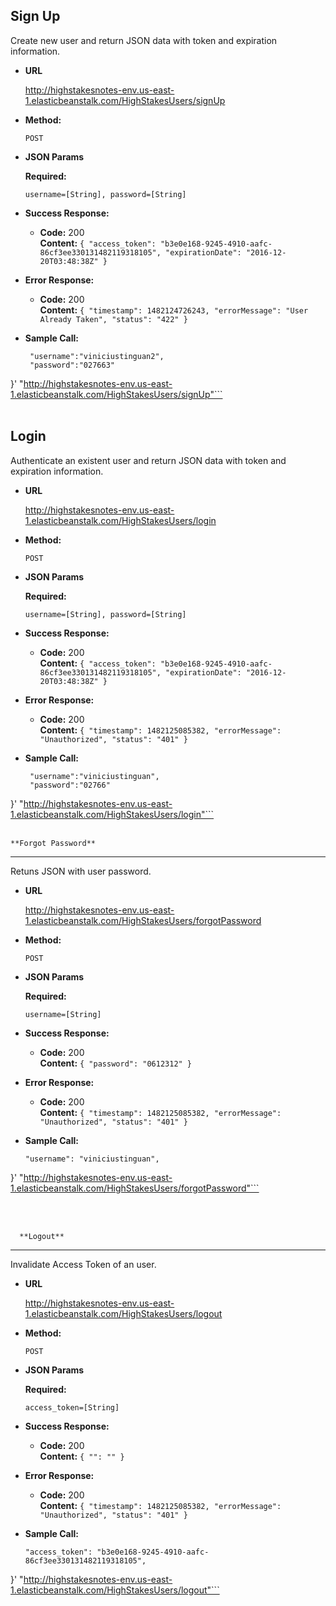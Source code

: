 **Sign Up**
----
  Create new user and return JSON data with token and expiration information.

* **URL**

  http://highstakesnotes-env.us-east-1.elasticbeanstalk.com/HighStakesUsers/signUp

* **Method:**

  `POST`
  
*  **JSON Params**

   **Required:**
 
   `username=[String], password=[String]`
   
* **Success Response:**

  * **Code:** 200 <br />
    **Content:** `{
  "access_token": "b3e0e168-9245-4910-aafc-86cf3ee330131482119318105",
  "expirationDate": "2016-12-20T03:48:38Z"
}`
 
* **Error Response:**

  * **Code:** 200 <br />
    **Content:** `{
  "timestamp": 1482124726243,
  "errorMessage": "User Already Taken",
  "status": "422"
}`

* **Sample Call:**

  ```curl -X POST -H "Cache-Control: no-cache" -H "Postman-Token: f763137d-4ce8-660e-dee9-86cc0707d01e" -d '{  
   "username":"viniciustinguan2",
   "password":"027663"
}' "http://highstakesnotes-env.us-east-1.elasticbeanstalk.com/HighStakesUsers/signUp"```
  <br />
  <br />
  
  
  
  **Login**
----
  Authenticate an existent user and return JSON data with token and expiration information.

* **URL**

  http://highstakesnotes-env.us-east-1.elasticbeanstalk.com/HighStakesUsers/login

* **Method:**

  `POST`
  
*  **JSON Params**

   **Required:**
 
   `username=[String], password=[String]`
   
* **Success Response:**

  * **Code:** 200 <br />
    **Content:** `{
  "access_token": "b3e0e168-9245-4910-aafc-86cf3ee330131482119318105",
  "expirationDate": "2016-12-20T03:48:38Z"
}`
 
* **Error Response:**

  * **Code:** 200 <br />
    **Content:** `{
  "timestamp": 1482125085382,
  "errorMessage": "Unauthorized",
  "status": "401"
}`

* **Sample Call:**

  ```curl -X POST -H "Cache-Control: no-cache" -H "Postman-Token: 98a327d4-46ec-1a92-091c-60f40e9689f6" -d '{  
   "username":"viniciustinguan",
   "password":"02766"
}' "http://highstakesnotes-env.us-east-1.elasticbeanstalk.com/HighStakesUsers/login"```
  <br />
  <br />
  
    **Forgot Password**
----
  Retuns JSON with user password.

* **URL**

  http://highstakesnotes-env.us-east-1.elasticbeanstalk.com/HighStakesUsers/forgotPassword

* **Method:**

  `POST`
  
*  **JSON Params**

   **Required:**
 
   `username=[String]`
   
* **Success Response:**

  * **Code:** 200 <br />
    **Content:** `{
  "password": "0612312"
}`
 
* **Error Response:**

  * **Code:** 200 <br />
    **Content:** `{
  "timestamp": 1482125085382,
  "errorMessage": "Unauthorized",
  "status": "401"
}`

* **Sample Call:**

  ```curl -X POST -H "Cache-Control: no-cache" -H "Postman-Token: ebb52467-939f-d6dd-5672-cbc168af600b" -d '{
  "username": "viniciustinguan",
}' "http://highstakesnotes-env.us-east-1.elasticbeanstalk.com/HighStakesUsers/forgotPassword"```
  
  <br />
  <br />
  
  
  
  
      **Logout**
----
  Invalidate Access Token of an user.

* **URL**

  http://highstakesnotes-env.us-east-1.elasticbeanstalk.com/HighStakesUsers/logout

* **Method:**

  `POST`
  
*  **JSON Params**

   **Required:**
 
   `access_token=[String]`
   
* **Success Response:**

  * **Code:** 200 <br />
    **Content:** `{
  "": ""
}`
 
* **Error Response:**

  * **Code:** 200 <br />
    **Content:** `{
  "timestamp": 1482125085382,
  "errorMessage": "Unauthorized",
  "status": "401"
}`

* **Sample Call:**

  ```curl -X POST -H "Cache-Control: no-cache" -H "Postman-Token: ff7c9f2c-5164-5d14-2509-91a94e673691" -d '{
  "access_token": "b3e0e168-9245-4910-aafc-86cf3ee330131482119318105",
}' "http://highstakesnotes-env.us-east-1.elasticbeanstalk.com/HighStakesUsers/logout"```
  <br />
  <br />
